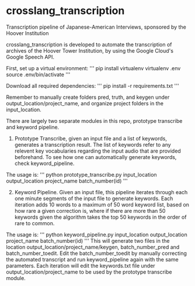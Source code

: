 # crosslang_transcription
Transcription pipeline of Japanese-American Interviews, sponsored by the Hoover Institution

crosslang_transcription is developed to automate the transcription of archives of the Hoover Tower Institution, by using the Google Cloud's Google Speech API. 

First, set up a virtual environment: 
'''
pip install virtualenv
virtualenv .env
source .env/bin/activate 
'''

Download all required dependencies: 
'''
pip install -r requirements.txt
'''

Remember to manually create folders pred, truth, and keygen under output_location/project_name, and organize project folders in the input_location.

There are largely two separate modules in this repo, prototype transcribe and keyword pipeline.

1. Prototype Transcribe, given an input file and a list of keywords, generates a transcription result. The list of keywords refer to any relevent key vocabularies regarding the input audio that are provided beforehand. To see how one can automatically generate keywords, check keyword_pipeline. 

The usage is: 
'''
python prototype_transcribe.py input_location output_location project_name batch_number(id)
'''

2. Keyword Pipeline. Given an input file, this pipeline iterates through each one minute segments of the input file to generate keywords. Each iteration adds 10 words to a maximum of 50 word keyword list, based on how rare a given correction is, where if there are more than 50 keywords given the algorithm takes the top 50 keywords in the order of rare to common.

The usage is: 
'''
python keyword_pipeline.py input_location output_location project_name batch_number(id)
'''
This will generate two files in the location output_location/project_name/keygen, batch_number_pred and batch_number_toedit. Edit the batch_number_toedit by manually correcting the automated transcript and run keyword_pipeline again with the same parameters. Each iteration will edit the keywords.txt file under output_location/project_name to be used by the prototype transcribe module. 

